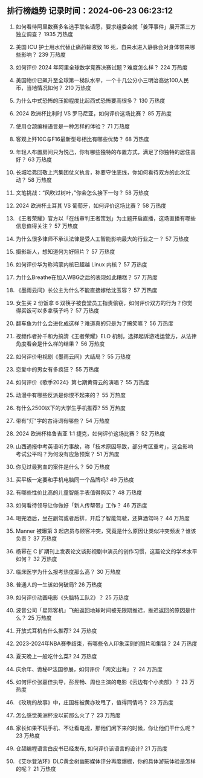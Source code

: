 
## 排行榜趋势 记录时间：2024-06-23 06:23:12
  
  1. 如何看待阿里数赛多名选手联名请愿，要求组委会就「姜萍事件」展开第三方独立调查？ 1935 万热度
    
  2. 美国 ICU 护士用水代替止痛药输液致 16 死，自来水进入静脉会对身体带来哪些影响？ 239 万热度
    
  3. 如何评价 2024 年阿里全球数学竞赛决赛试题？难度怎么样？ 224 万热度
    
  4. 美国物价已飙升至全球第一梯队水平，一个十几公分小三明治高达100人民币，当地情况如何？ 210 万热度
    
  5. 为什么中式恐怖的压抑程度比起西式恐怖要高很多？ 130 万热度
    
  6. 2024 欧洲杯比利时 VS 罗马尼亚，如何评价这场比赛？ 85 万热度
    
  7. 使用仓颉编程语言是一种怎样的体验？ 71 万热度
    
  8. 客观上歼10C与F16最新型号相比有哪些优势？ 68 万热度
    
  9. 年轻人布置房间只为悦己，你有哪些独特的布置方式，满足了你独特的居住喜好？ 63 万热度
    
  10. 长城哈弗回敬上汽集团仗义执言，称要守住底线，你如何看待双方的此次互动？ 58 万热度
    
  11. 文笔挑战：“风吹过树叶，”你会怎么接下一句？ 58 万热度
    
  12. 2024 欧洲杯土耳其 VS 葡萄牙，如何评价这场比赛？ 58 万热度
    
  13. 《王者荣耀》官方以「在线审判王者策划」为主题开启直播，这场直播有哪些信息值得关注？ 57 万热度
    
  14. 为什么很多律师不承认法律是受人工智能影响最大的行业之一？ 57 万热度
    
  15. 摄影新人，想知道何为好照片？ 57 万热度
    
  16. 如何评价华为称鸿蒙内核已超越 Linux 内核？ 57 万热度
    
  17. 为什么Breathe在加入WBG之后的表现如此糟糕？ 57 万热度
    
  18. 《墨雨云间》长公主为什么不能直接嫁给沈玉容？ 57 万热度
    
  19. 女生买 2 份饭拿 6 双筷子被食堂员工指责偷窃，如何评价双方的行为？你觉得买饭可以多拿筷子吗？ 57 万热度
    
  20. 翻车鱼为什么会进化成这样？难道真的只是为了搞笑嘛？ 56 万热度
    
  21. 视频作者孙千和为搞清《王者荣耀》ELO 机制，选择起诉游戏运营方，从法律角度看会是什么样的结果？ 56 万热度
    
  22. 如何评价电视剧《墨雨云间》大结局？ 55 万热度
    
  23. 恋爱中的男女有多疯狂？ 55 万热度
    
  24. 如何评价《歌手2024》第七期黄霄云的演唱？ 55 万热度
    
  25. 动漫中有哪些反派是你恨不起来的？ 55 万热度
    
  26. 有什么2500以下的大学生手机推荐? 55 万热度
    
  27. 带有"灯"字的古诗词有哪些？ 54 万热度
    
  28. 2024 欧洲杯格鲁吉亚 1:1 捷克，如何评价这场比赛？ 52 万热度
    
  29. 山西通报中考英语听力事故，称「技术原因导致，部分考区重考」，这会影响考试公平吗？为何没有应急预案？ 51 万热度
    
  30. 你见过最狗血的案件是什么？ 50 万热度
    
  31. 买平板一定要和手机电脑同一个品牌吗? 49 万热度
    
  32. 有哪些性价比高的儿童智能手表值得购买？ 48 万热度
    
  33. 如何看待领导让你做好「新人传帮带」工作？ 46 万热度
    
  34. 喝完酒后，坐在副驾或者后排，开启了智能驾驶，还算酒驾吗？ 44 万热度
    
  35. Manner 被曝第 3 起店员与顾客冲突，究竟是什么原因让类似冲突频发？谁该负责？ 37 万热度
    
  36. 杨幂在 C 扩期刊上发表论文谈影视剧中演员的创作习惯，这篇论文的学术水平如何？ 32 万热度
    
  37. 临床医学为什么报考热度那么高？ 30 万热度
    
  38. 普通人的一生该如何破局? 26 万热度
    
  39. 如何评价动画电影《头脑特工队2》？ 25 万热度
    
  40. 波音公司「星际客机」飞船返回地球时间被无限期推迟，推迟返回的原因是什么？ 25 万热度
    
  41. 开放式耳机有什么推荐? 24 万热度
    
  42. 2023-2024年NBA赛季结束，有哪些令人印象深刻的照片和集锦？ 24 万热度
    
  43. 夏天晚上一般吃什么菜? 24 万热度
    
  44. 庆余年、诡秘IP法国参展，如何评价「网文出海」？ 24 万热度
    
  45. 如何评价张嘉佳执导，彭昱畅、周也主演的电影《云边有个小卖部》？ 23 万热度
    
  46. 《玫瑰的故事》中，庄国栋被黄亦玫甩了，值得同情吗？ 23 万热度
    
  47. 怎么感觉美洲杯没以前那么火了？ 23 万热度
    
  48. 家长如果不玩手机、不让看电视，那他们闲下来的时候，你让他们干什么呢？ 23 万热度
    
  49. 仓颉编程语言白皮书已经发布, 如何评价该语言的设计? 21 万热度
    
  50. 《艾尔登法环》DLC黄金树幽影媒体评分再度爆棚，你的具体游玩体验是怎样的呢？ 21 万热度
    